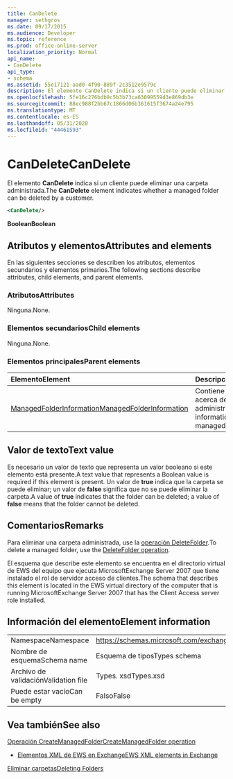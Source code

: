 ```yaml
---
title: CanDelete
manager: sethgros
ms.date: 09/17/2015
ms.audience: Developer
ms.topic: reference
ms.prod: office-online-server
localization_priority: Normal
api_name:
- CanDelete
api_type:
- schema
ms.assetid: 55e17121-aad0-4f90-889f-2c3512e9579c
description: El elemento CanDelete indica si un cliente puede eliminar una carpeta administrada.
ms.openlocfilehash: 5fe16c276bdb0c5b3b73ca63099559d3e869db3e
ms.sourcegitcommit: 88ec988f2bb67c1866d06b361615f3674a24e795
ms.translationtype: MT
ms.contentlocale: es-ES
ms.lasthandoff: 05/31/2020
ms.locfileid: "44461593"
---
```

# <a name="candelete"></a><span data-ttu-id="459ed-103">CanDelete</span><span class="sxs-lookup"><span data-stu-id="459ed-103">CanDelete</span></span>

<span data-ttu-id="459ed-104">El elemento **CanDelete** indica si un cliente puede eliminar una carpeta administrada.</span><span class="sxs-lookup"><span data-stu-id="459ed-104">The **CanDelete** element indicates whether a managed folder can be deleted by a customer.</span></span> 
  
```xml
<CanDelete/>
```

 <span data-ttu-id="459ed-105">**Boolean**</span><span class="sxs-lookup"><span data-stu-id="459ed-105">**Boolean**</span></span>
## <a name="attributes-and-elements"></a><span data-ttu-id="459ed-106">Atributos y elementos</span><span class="sxs-lookup"><span data-stu-id="459ed-106">Attributes and elements</span></span>

<span data-ttu-id="459ed-107">En las siguientes secciones se describen los atributos, elementos secundarios y elementos primarios.</span><span class="sxs-lookup"><span data-stu-id="459ed-107">The following sections describe attributes, child elements, and parent elements.</span></span>
  
### <a name="attributes"></a><span data-ttu-id="459ed-108">Atributos</span><span class="sxs-lookup"><span data-stu-id="459ed-108">Attributes</span></span>

<span data-ttu-id="459ed-109">Ninguna.</span><span class="sxs-lookup"><span data-stu-id="459ed-109">None.</span></span>
  
### <a name="child-elements"></a><span data-ttu-id="459ed-110">Elementos secundarios</span><span class="sxs-lookup"><span data-stu-id="459ed-110">Child elements</span></span>

<span data-ttu-id="459ed-111">Ninguna.</span><span class="sxs-lookup"><span data-stu-id="459ed-111">None.</span></span>
  
### <a name="parent-elements"></a><span data-ttu-id="459ed-112">Elementos principales</span><span class="sxs-lookup"><span data-stu-id="459ed-112">Parent elements</span></span>

|<span data-ttu-id="459ed-113">**Elemento**</span><span class="sxs-lookup"><span data-stu-id="459ed-113">**Element**</span></span>|<span data-ttu-id="459ed-114">**Descripción**</span><span class="sxs-lookup"><span data-stu-id="459ed-114">**Description**</span></span>|
|:-----|:-----|
|[<span data-ttu-id="459ed-115">ManagedFolderInformation</span><span class="sxs-lookup"><span data-stu-id="459ed-115">ManagedFolderInformation</span></span>](managedfolderinformation.md) <br/> |<span data-ttu-id="459ed-116">Contiene información acerca de una carpeta administrada.</span><span class="sxs-lookup"><span data-stu-id="459ed-116">Contains information about a managed folder.</span></span>  <br/> |
   
## <a name="text-value"></a><span data-ttu-id="459ed-117">Valor de texto</span><span class="sxs-lookup"><span data-stu-id="459ed-117">Text value</span></span>

<span data-ttu-id="459ed-118">Es necesario un valor de texto que representa un valor booleano si este elemento está presente.</span><span class="sxs-lookup"><span data-stu-id="459ed-118">A text value that represents a Boolean value is required if this element is present.</span></span> <span data-ttu-id="459ed-119">Un valor de **true** indica que la carpeta se puede eliminar; un valor de **false** significa que no se puede eliminar la carpeta.</span><span class="sxs-lookup"><span data-stu-id="459ed-119">A value of **true** indicates that the folder can be deleted; a value of **false** means that the folder cannot be deleted.</span></span> 
  
## <a name="remarks"></a><span data-ttu-id="459ed-120">Comentarios</span><span class="sxs-lookup"><span data-stu-id="459ed-120">Remarks</span></span>

<span data-ttu-id="459ed-121">Para eliminar una carpeta administrada, use la [operación DeleteFolder](deletefolder-operation.md).</span><span class="sxs-lookup"><span data-stu-id="459ed-121">To delete a managed folder, use the [DeleteFolder operation](deletefolder-operation.md).</span></span>
  
<span data-ttu-id="459ed-122">El esquema que describe este elemento se encuentra en el directorio virtual de EWS del equipo que ejecuta MicrosoftExchange Server 2007 que tiene instalado el rol de servidor acceso de clientes.</span><span class="sxs-lookup"><span data-stu-id="459ed-122">The schema that describes this element is located in the EWS virtual directory of the computer that is running MicrosoftExchange Server 2007 that has the Client Access server role installed.</span></span>
  
## <a name="element-information"></a><span data-ttu-id="459ed-123">Información del elemento</span><span class="sxs-lookup"><span data-stu-id="459ed-123">Element information</span></span>

|||
|:-----|:-----|
|<span data-ttu-id="459ed-124">Namespace</span><span class="sxs-lookup"><span data-stu-id="459ed-124">Namespace</span></span>  <br/> |https://schemas.microsoft.com/exchange/services/2006/types  <br/> |
|<span data-ttu-id="459ed-125">Nombre de esquema</span><span class="sxs-lookup"><span data-stu-id="459ed-125">Schema name</span></span>  <br/> |<span data-ttu-id="459ed-126">Esquema de tipos</span><span class="sxs-lookup"><span data-stu-id="459ed-126">Types schema</span></span>  <br/> |
|<span data-ttu-id="459ed-127">Archivo de validación</span><span class="sxs-lookup"><span data-stu-id="459ed-127">Validation file</span></span>  <br/> |<span data-ttu-id="459ed-128">Types. xsd</span><span class="sxs-lookup"><span data-stu-id="459ed-128">Types.xsd</span></span>  <br/> |
|<span data-ttu-id="459ed-129">Puede estar vacío</span><span class="sxs-lookup"><span data-stu-id="459ed-129">Can be empty</span></span>  <br/> |<span data-ttu-id="459ed-130">Falso</span><span class="sxs-lookup"><span data-stu-id="459ed-130">False</span></span>  <br/> |
   
## <a name="see-also"></a><span data-ttu-id="459ed-131">Vea también</span><span class="sxs-lookup"><span data-stu-id="459ed-131">See also</span></span>



[<span data-ttu-id="459ed-132">Operación CreateManagedFolder</span><span class="sxs-lookup"><span data-stu-id="459ed-132">CreateManagedFolder operation</span></span>](createmanagedfolder-operation.md)


- [<span data-ttu-id="459ed-133">Elementos XML de EWS en Exchange</span><span class="sxs-lookup"><span data-stu-id="459ed-133">EWS XML elements in Exchange</span></span>](ews-xml-elements-in-exchange.md)


[<span data-ttu-id="459ed-134">Eliminar carpetas</span><span class="sxs-lookup"><span data-stu-id="459ed-134">Deleting Folders</span></span>](https://msdn.microsoft.com/library/1958add5-5071-4239-adb2-40f7a7d74aee%28Office.15%29.aspx)

